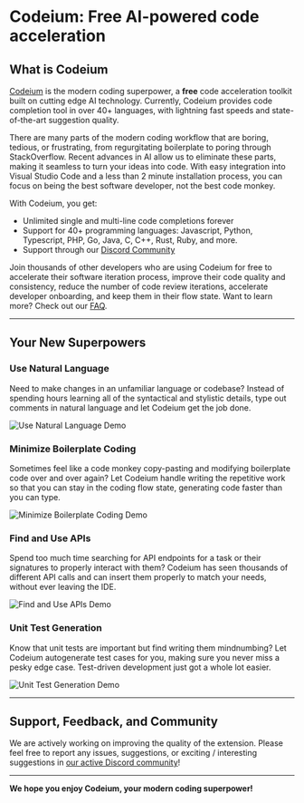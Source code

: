 # Codeium: Free AI-powered code acceleration

## What is Codeium

[Codeium](https://www.codeium.com) is the modern coding superpower, a **free** code acceleration toolkit built on cutting edge AI technology. Currently, Codeium provides code completion tool in over 40+ languages, with lightning fast speeds and state-of-the-art suggestion quality.

There are many parts of the modern coding workflow that are boring, tedious, or frustrating, from regurgitating boilerplate to poring through StackOverflow. Recent advances in AI allow us to eliminate these parts, making it seamless to turn your ideas into code. With easy integration into Visual Studio Code and a less than 2 minute installation process, you can focus on being the best software developer, not the best code monkey.

With Codeium, you get:

- Unlimited single and multi-line code completions forever
- Support for 40+ programming languages: Javascript, Python, Typescript, PHP, Go, Java, C, C++, Rust, Ruby, and more.
- Support through our [Discord Community](https://discord.gg/3XFf78nAx5)

Join thousands of other developers who are using Codeium for free to accelerate their software iteration process, improve their code quality and consistency, reduce the number of code review iterations, accelerate developer onboarding, and keep them in their flow state. Want to learn more? Check out our [FAQ](https://www.codeium.com/faq).

<hr>

## Your New Superpowers

### Use Natural Language

Need to make changes in an unfamiliar language or codebase? Instead of spending hours learning all of the syntactical and stylistic details, type out comments in natural language and let Codeium get the job done.

![Use Natural Language Demo](https://exafunction.github.io/public/demos/g_python_random_gen_with_logo.gif)

### Minimize Boilerplate Coding

Sometimes feel like a code monkey copy-pasting and modifying boilerplate code over and over again? Let Codeium handle writing the repetitive work so that you can stay in the coding flow state, generating code faster than you can type.

![Minimize Boilerplate Coding Demo](https://exafunction.github.io/public/demos/g_css_basics_with_logo.gif)

### Find and Use APIs

Spend too much time searching for API endpoints for a task or their signatures to properly interact with them? Codeium has seen thousands of different API calls and can insert them properly to match your needs, without ever leaving the IDE.

![Find and Use APIs Demo](https://exafunction.github.io/public/demos/g_copilot_sentiment_with_logo.gif)

### Unit Test Generation

Know that unit tests are important but find writing them mindnumbing? Let Codeium autogenerate test cases for you, making sure you never miss a pesky edge case. Test-driven development just got a whole lot easier.

![Unit Test Generation Demo](https://exafunction.github.io/public/demos/g_python_unit_test_with_logo.gif)

<hr>

## Support, Feedback, and Community

We are actively working on improving the quality of the extension. Please feel free to report any issues, suggestions, or exciting / interesting suggestions in [our active Discord community](https://discord.gg/3XFf78nAx5)!

<hr>

**We hope you enjoy Codeium, your modern coding superpower!**
